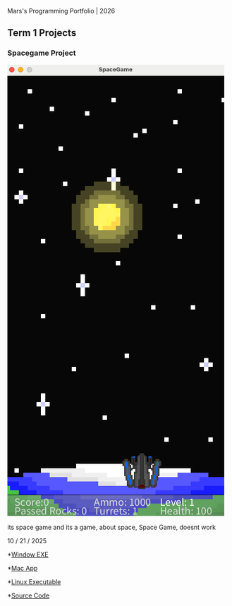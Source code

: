  Mars's Programming Portfolio | 2026

## Term 1 Projects

### Spacegame Project

![Spacegame](https://github.com/Mars-Gor/Portfolio_Gamedev/blob/main/images/Spacegame.png?raw=true)

its space game and its a game, about space, Space Game, doesnt work

10 / 21 / 2025

*[Window EXE](https://github.com/Mars-Gor/Portfolio_Gamedev/raw/refs/heads/main/src/Spacegame/windows-amd64.zip)

*[Mac App](https://github.com/Mars-Gor/Portfolio_Gamedev/raw/refs/heads/main/src/Spacegame/macos-x86_64.zip)

*[Linux Executable](https://github.com/Mars-Gor/Portfolio_Gamedev/raw/refs/heads/main/src/Spacegame/linux-amd64.zip)

*[Source Code](https://github.com/Mars-Gor/Portfolio_Gamedev/raw/refs/heads/main/src/Spacegame/SpaceGame.zip)

